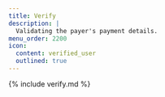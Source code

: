 ```yaml
---
title: Verify
description: |
  Validating the payer's payment details.
menu_order: 2200
icon:
  content: verified_user
  outlined: true
---
```


{% include verify.md %}
